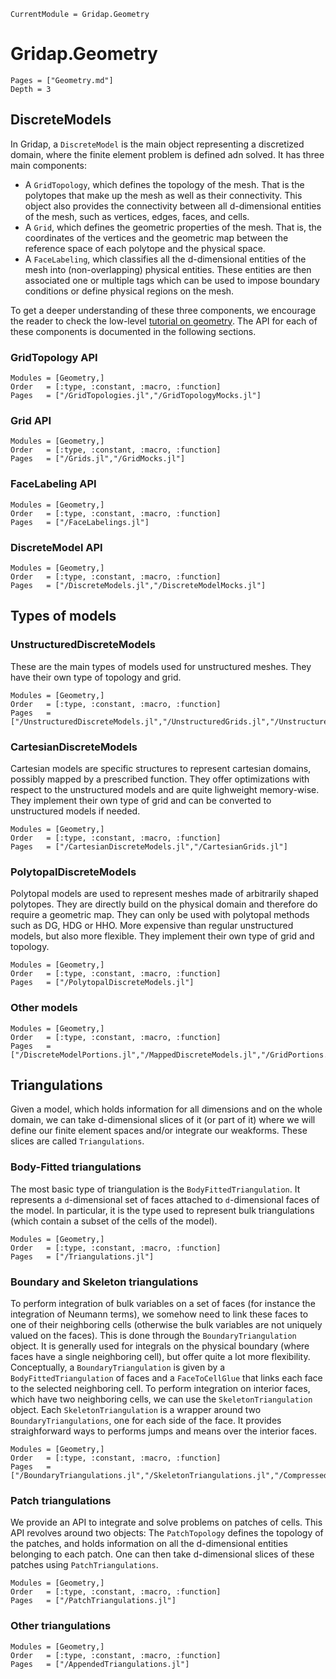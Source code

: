 
```@meta
CurrentModule = Gridap.Geometry
```

# Gridap.Geometry

```@contents
Pages = ["Geometry.md"]
Depth = 3
```

## DiscreteModels

In Gridap, a `DiscreteModel` is the main object representing a discretized domain, where the finite element problem is defined adn solved. It has three main components:

- A `GridTopology`, which defines the topology of the mesh. That is the polytopes that make up the mesh as well as their connectivity. This object also provides the connectivity between all d-dimensional entities of the mesh, such as vertices, edges, faces, and cells.
- A `Grid`, which defines the geometric properties of the mesh. That is, the coordinates of the vertices and the geometric map between the reference space of each polytope and the physical space.
- A `FaceLabeling`, which classifies all the d-dimensional entities of the mesh into (non-overlapping) physical entities. These entities are then associated one or multiple tags which can be used to impose boundary conditions or define physical regions on the mesh.

To get a deeper understanding of these three components, we encourage the reader to check the low-level [tutorial on geometry](https://gridap.github.io/Tutorials/stable/). The API for each of these components is documented in the following sections.

### GridTopology API

```@autodocs
Modules = [Geometry,]
Order   = [:type, :constant, :macro, :function]
Pages   = ["/GridTopologies.jl","/GridTopologyMocks.jl"]
```

### Grid API

```@autodocs
Modules = [Geometry,]
Order   = [:type, :constant, :macro, :function]
Pages   = ["/Grids.jl","/GridMocks.jl"]
```

### FaceLabeling API

```@autodocs
Modules = [Geometry,]
Order   = [:type, :constant, :macro, :function]
Pages   = ["/FaceLabelings.jl"]
```

### DiscreteModel API

```@autodocs
Modules = [Geometry,]
Order   = [:type, :constant, :macro, :function]
Pages   = ["/DiscreteModels.jl","/DiscreteModelMocks.jl"]
```

## Types of models

### UnstructuredDiscreteModels

These are the main types of models used for unstructured meshes. They have their own type of topology and grid.

```@autodocs
Modules = [Geometry,]
Order   = [:type, :constant, :macro, :function]
Pages   = ["/UnstructuredDiscreteModels.jl","/UnstructuredGrids.jl","/UnstructuredGridTopologies.jl"]
```

### CartesianDiscreteModels

Cartesian models are specific structures to represent cartesian domains, possibly mapped by a prescribed function. They offer optimizations with respect to the unstructured models and are quite lighweight memory-wise. They implement their own type of grid and can be converted to unstructured models if needed.

```@autodocs
Modules = [Geometry,]
Order   = [:type, :constant, :macro, :function]
Pages   = ["/CartesianDiscreteModels.jl","/CartesianGrids.jl"]
```

### PolytopalDiscreteModels

Polytopal models are used to represent meshes made of arbitrarily shaped polytopes. They are directly build on the physical domain and therefore do require a geometric map. They can only be used with polytopal methods such as DG, HDG or HHO. More expensive than regular unstructured models, but also more flexible. They implement their own type of grid and topology.

```@autodocs
Modules = [Geometry,]
Order   = [:type, :constant, :macro, :function]
Pages   = ["/PolytopalDiscreteModels.jl"]
```

### Other models

```@autodocs
Modules = [Geometry,]
Order   = [:type, :constant, :macro, :function]
Pages   = ["/DiscreteModelPortions.jl","/MappedDiscreteModels.jl","/GridPortions.jl"]
```

## Triangulations

Given a model, which holds information for all dimensions and on the whole domain, we can take d-dimensional slices of it (or part of it) where we will define our finite element spaces and/or integrate our weakforms. These slices are called `Triangulations`.

### Body-Fitted triangulations

The most basic type of triangulation is the `BodyFittedTriangulation`. It represents a `d`-dimensional set of faces attached to `d`-dimensional faces of the model. In particular, it is the type used to represent bulk triangulations (which contain a subset of the cells of the model).

```@autodocs
Modules = [Geometry,]
Order   = [:type, :constant, :macro, :function]
Pages   = ["/Triangulations.jl"]
```

### Boundary and Skeleton triangulations

To perform integration of bulk variables on a set of faces (for instance the integration of Neumann terms), we somehow need to link these faces to one of their neighboring cells (otherwise the bulk variables are not uniquely valued on the faces).
This is done through the `BoundaryTriangulation` object. It is generally used for integrals on the physical boundary (where faces have a single neighboring cell), but offer quite a lot more flexibility. Conceptually, a `BoundaryTriangulation` is given by a `BodyFittedTriangulation` of faces and a `FaceToCellGlue` that links each face to the selected neighboring cell.
To perform integration on interior faces, which have two neighboring cells, we can use the `SkeletonTriangulation` object. Each `SkeletonTriangulation` is a wrapper around two `BoundaryTriangulations`, one for each side of the face. It provides straighforward ways to performs jumps and means over the interior faces.

```@autodocs
Modules = [Geometry,]
Order   = [:type, :constant, :macro, :function]
Pages   = ["/BoundaryTriangulations.jl","/SkeletonTriangulations.jl","/CompressedCellArrays.jl"]
```

### Patch triangulations

We provide an API to integrate and solve problems on patches of cells. This API revolves around two objects: The `PatchTopology` defines the topology of the patches, and holds information on all the d-dimensional entities belonging to each patch. One can then take d-dimensional slices of these patches using `PatchTriangulations`.

```@autodocs
Modules = [Geometry,]
Order   = [:type, :constant, :macro, :function]
Pages   = ["/PatchTriangulations.jl"]
```

### Other triangulations

```@autodocs
Modules = [Geometry,]
Order   = [:type, :constant, :macro, :function]
Pages   = ["/AppendedTriangulations.jl"]
```

